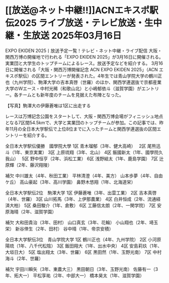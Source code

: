 # [[放送@ネット中継!!]]ACNエキスポ駅伝2025 ライブ放送・テレビ放送・生中継・生放送 2025年03月16日

EXPO EKIDEN 2025丨放送予定一覧！テレビ・ネット中継・ライブ配信
大阪・関西万博の開催地で行われる「EXPO EKIDEN 2025」が3月16日に開催される。実業団と大学生のトップチームによるレース。放送予定などを紹介する。
3月16日に開催される「大阪・関西万博開催記念 ACN EXPO EKIDEN 2025」（ACN エキスポ駅伝）の区間エントリーが発表された。4年生では青山学院大学の鶴川正也（九州学院）、駒澤大学の吉本真啓（世羅）のほか、関西学連選抜で京都産業大学のWエース・中村光稀（和歌山北）と小嶋郁依斗（滋賀学園）がエントリー。各チームとも新年度のチームを見据えた布陣となった。

【写真】駒澤大の伊藤蒼唯は1区に出走する

レースは万博記念公園をスタートして、大阪・関西万博会場がフィニッシュ地点となる7区間54.5kmで、大学と実業団のトップチームが参加。この記事では、昨年11月の全日本大学駅伝で上位8位までに入ったチームと関西学連選抜の区間エントリーを紹介する。

全日本大学駅伝優勝　國學院大學
1区 青木瑠郁（3年、健大高崎）　
2区 尾熊迅斗（1年、東京実業）
3区 上原琉翔（3年、北山）
4区 飯國新太（1年、國學院久我山）　
5区 野中恒亨（2年、浜松工業）
6区 浅野結太（1年、鹿島学園）
7区 辻原輝（2年、藤沢翔陵）

補欠
中川雄太（4年、秋田工業）
平林清澄（4年、美方）
山本歩夢（4年、自由ケ丘）
高山豪起（3年、高川学園）
鼻野木悠翔（1年、北海道栄）

全日本大学駅伝2位　駒澤大学
1区 伊藤蒼唯（3年、出雲工業）
2区 吉本真啓（4年、世羅）
3区 山川拓馬（3年、上伊那農業）
4区 白井恒成（2年、流通経済大柏）
5区 桑田駿介（1年、倉敷）
6区 工藤信太朗（2年、一関学院）
7区 安原海晴（2年、滋賀学園）

補欠
大和田貴治（3年、田村）
山口真玄（3年、花輪）
小山翔也（2年、埼玉栄）
新谷倖生（2年、田村）
谷中晴（1年、帝京安積）

全日本大学駅伝3位　青山学院大学
1区 鶴川正也（4年、九州学院）
2区 小河原陽琉（1年、八千代松陰）
3区 飯田翔大（1年、出水中央）
4区 安島莉玖（1年、大垣日大）
5区 塩出翔太（3年、世羅）
6区 黒田然（1年、玉野光南）
7区 中村海斗（2年、世羅）

補欠
宇田川瞬矢（3年、東農大三）
黒田朝日（3年、玉野光南）
佐藤有一（3年、拓大一）
平松享祐（2年、中部大一）
橋本昊太（1年、滋賀学園）